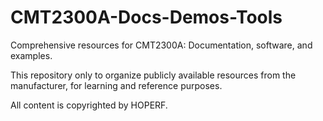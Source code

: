 # CMT2300A-Docs-Demos-Tools
Comprehensive resources for CMT2300A: Documentation, software, and examples.

This repository only to organize publicly available resources from the manufacturer, for learning and reference purposes.

All content is copyrighted by HOPERF.

